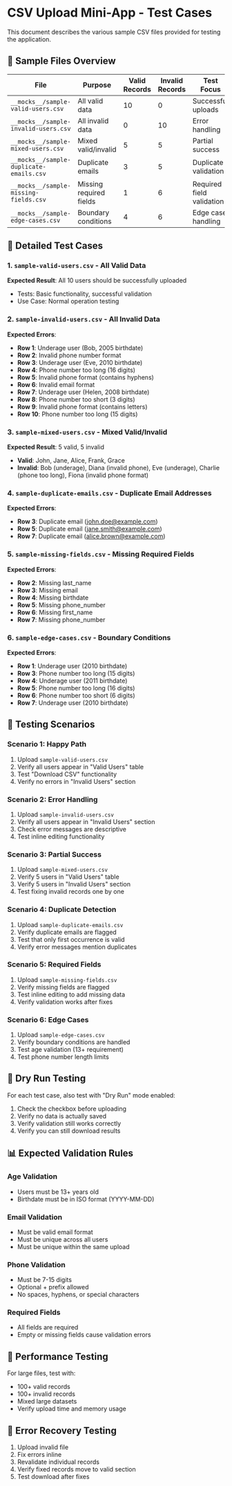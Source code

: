 # CSV Upload Mini-App - Test Cases

This document describes the various sample CSV files provided for testing the application.

## 📁 Sample Files Overview

| File                                    | Purpose                 | Valid Records | Invalid Records | Test Focus                |
| --------------------------------------- | ----------------------- | ------------- | --------------- | ------------------------- |
| `__mocks__/sample-valid-users.csv`      | All valid data          | 10            | 0               | Successful uploads        |
| `__mocks__/sample-invalid-users.csv`    | All invalid data        | 0             | 10              | Error handling            |
| `__mocks__/sample-mixed-users.csv`      | Mixed valid/invalid     | 5             | 5               | Partial success           |
| `__mocks__/sample-duplicate-emails.csv` | Duplicate emails        | 3             | 5               | Duplicate validation      |
| `__mocks__/sample-missing-fields.csv`   | Missing required fields | 1             | 6               | Required field validation |
| `__mocks__/sample-edge-cases.csv`       | Boundary conditions     | 4             | 6               | Edge case handling        |

## 🧪 Detailed Test Cases

### 1. `sample-valid-users.csv` - All Valid Data

**Expected Result**: All 10 users should be successfully uploaded

- Tests: Basic functionality, successful validation
- Use Case: Normal operation testing

### 2. `sample-invalid-users.csv` - All Invalid Data

**Expected Errors**:

- **Row 1**: Underage user (Bob, 2005 birthdate)
- **Row 2**: Invalid phone number format
- **Row 3**: Underage user (Eve, 2010 birthdate)
- **Row 4**: Phone number too long (16 digits)
- **Row 5**: Invalid phone format (contains hyphens)
- **Row 6**: Invalid email format
- **Row 7**: Underage user (Helen, 2008 birthdate)
- **Row 8**: Phone number too short (3 digits)
- **Row 9**: Invalid phone format (contains letters)
- **Row 10**: Phone number too long (15 digits)

### 3. `sample-mixed-users.csv` - Mixed Valid/Invalid

**Expected Result**: 5 valid, 5 invalid

- **Valid**: John, Jane, Alice, Frank, Grace
- **Invalid**: Bob (underage), Diana (invalid phone), Eve (underage), Charlie (phone too long), Fiona (invalid phone format)

### 4. `sample-duplicate-emails.csv` - Duplicate Email Addresses

**Expected Errors**:

- **Row 3**: Duplicate email (john.doe@example.com)
- **Row 5**: Duplicate email (jane.smith@example.com)
- **Row 7**: Duplicate email (alice.brown@example.com)

### 5. `sample-missing-fields.csv` - Missing Required Fields

**Expected Errors**:

- **Row 2**: Missing last_name
- **Row 3**: Missing email
- **Row 4**: Missing birthdate
- **Row 5**: Missing phone_number
- **Row 6**: Missing first_name
- **Row 7**: Missing phone_number

### 6. `sample-edge-cases.csv` - Boundary Conditions

**Expected Errors**:

- **Row 1**: Underage user (2010 birthdate)
- **Row 3**: Phone number too long (15 digits)
- **Row 4**: Underage user (2011 birthdate)
- **Row 5**: Phone number too long (16 digits)
- **Row 6**: Phone number too short (6 digits)
- **Row 7**: Underage user (2010 birthdate)

## 🎯 Testing Scenarios

### Scenario 1: Happy Path

1. Upload `sample-valid-users.csv`
2. Verify all users appear in "Valid Users" table
3. Test "Download CSV" functionality
4. Verify no errors in "Invalid Users" section

### Scenario 2: Error Handling

1. Upload `sample-invalid-users.csv`
2. Verify all users appear in "Invalid Users" section
3. Check error messages are descriptive
4. Test inline editing functionality

### Scenario 3: Partial Success

1. Upload `sample-mixed-users.csv`
2. Verify 5 users in "Valid Users" table
3. Verify 5 users in "Invalid Users" section
4. Test fixing invalid records one by one

### Scenario 4: Duplicate Detection

1. Upload `sample-duplicate-emails.csv`
2. Verify duplicate emails are flagged
3. Test that only first occurrence is valid
4. Verify error messages mention duplicates

### Scenario 5: Required Fields

1. Upload `sample-missing-fields.csv`
2. Verify missing fields are flagged
3. Test inline editing to add missing data
4. Verify validation works after fixes

### Scenario 6: Edge Cases

1. Upload `sample-edge-cases.csv`
2. Verify boundary conditions are handled
3. Test age validation (13+ requirement)
4. Test phone number length limits

## 🔧 Dry Run Testing

For each test case, also test with "Dry Run" mode enabled:

1. Check the checkbox before uploading
2. Verify no data is actually saved
3. Verify validation still works correctly
4. Verify you can still download results

## 📊 Expected Validation Rules

### Age Validation

- Users must be 13+ years old
- Birthdate must be in ISO format (YYYY-MM-DD)

### Email Validation

- Must be valid email format
- Must be unique across all users
- Must be unique within the same upload

### Phone Validation

- Must be 7-15 digits
- Optional + prefix allowed
- No spaces, hyphens, or special characters

### Required Fields

- All fields are required
- Empty or missing fields cause validation errors

## 🚀 Performance Testing

For large files, test with:

- 100+ valid records
- 100+ invalid records
- Mixed large datasets
- Verify upload time and memory usage

## 🐛 Error Recovery Testing

1. Upload invalid file
2. Fix errors inline
3. Revalidate individual records
4. Verify fixed records move to valid section
5. Test download after fixes

